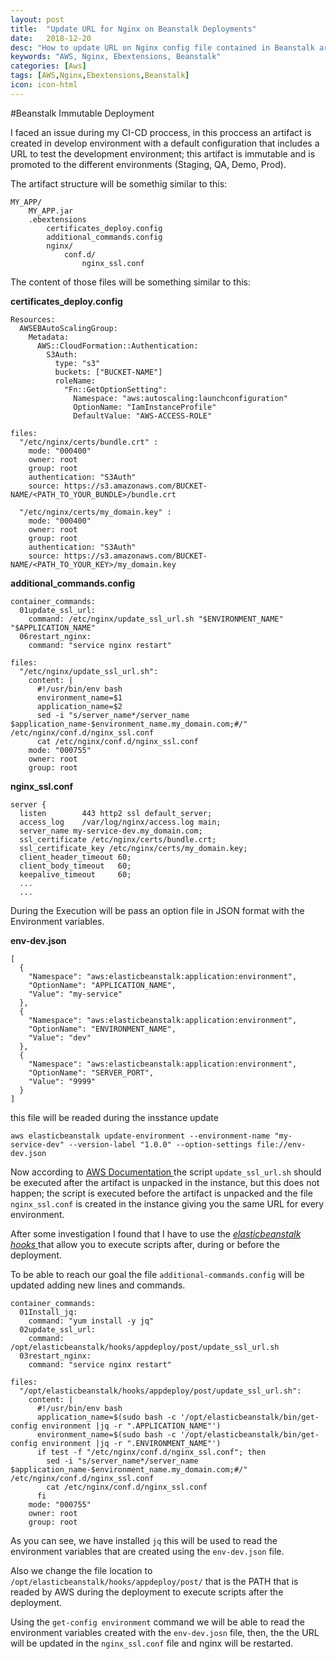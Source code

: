 ```yaml
---
layout: post
title:  "Update URL for Nginx on Beanstalk Deployments"
date:   2018-12-20
desc: "How to update URL on Nginx config file contained in Beanstalk artifact"
keywords: "AWS, Nginx, Ebextensions, Beanstalk"
categories: [Aws]
tags: [AWS,Nginx,Ebextensions,Beanstalk]
icon: icon-html
---
```



#Beanstalk Immutable Deployment

I faced an issue during my CI-CD proccess, in this proccess an artifact is created in develop environment with a default configuration that includes a URL to test the development environment; this artifact is immutable and is promoted to the different environments (Staging, QA, Demo, Prod).

The artifact structure will be somethig similar to this:

```
MY_APP/
    MY_APP.jar
    .ebextensions
        certificates_deploy.config
        additional_commands.config
        nginx/
            conf.d/
                nginx_ssl.conf
```
The content of those files will be something similar to this:

**certificates_deploy.config**
```
Resources:
  AWSEBAutoScalingGroup:
    Metadata:
      AWS::CloudFormation::Authentication:
        S3Auth:
          type: "s3"
          buckets: ["BUCKET-NAME"]
          roleName:
            "Fn::GetOptionSetting":
              Namespace: "aws:autoscaling:launchconfiguration"
              OptionName: "IamInstanceProfile"
              DefaultValue: "AWS-ACCESS-ROLE"

files:
  "/etc/nginx/certs/bundle.crt" :
    mode: "000400"
    owner: root
    group: root
    authentication: "S3Auth"
    source: https://s3.amazonaws.com/BUCKET-NAME/<PATH_TO_YOUR_BUNDLE>/bundle.crt

  "/etc/nginx/certs/my_domain.key" :
    mode: "000400"
    owner: root
    group: root
    authentication: "S3Auth"
    source: https://s3.amazonaws.com/BUCKET-NAME/<PATH_TO_YOUR_KEY>/my_domain.key
```


**additional_commands.config**

```
container_commands:
  01update_ssl_url:
    command: /etc/nginx/update_ssl_url.sh "$ENVIRONMENT_NAME" "$APPLICATION_NAME"
  06restart_nginx:
    command: "service nginx restart"

files:
  "/etc/nginx/update_ssl_url.sh":
    content: |
      #!/usr/bin/env bash
      environment_name=$1
      application_name=$2
      sed -i "s/server_name*/server_name $application_name-$environment_name.my_domain.com;#/" /etc/nginx/conf.d/nginx_ssl.conf
      cat /etc/nginx/conf.d/nginx_ssl.conf
    mode: "000755"
    owner: root
    group: root
```

**nginx_ssl.conf**

```
server {
  listen        443 http2 ssl default_server;
  access_log    /var/log/nginx/access.log main;
  server_name my-service-dev.my_domain.com;
  ssl_certificate /etc/nginx/certs/bundle.crt;
  ssl_certificate_key /etc/nginx/certs/my_domain.key;
  client_header_timeout 60;
  client_body_timeout   60;
  keepalive_timeout     60;
  ...
  ...
```

During the Execution will be pass an option file in JSON format with the Environment variables.

**env-dev.json**
```
[
  {
    "Namespace": "aws:elasticbeanstalk:application:environment",
    "OptionName": "APPLICATION_NAME",
    "Value": "my-service"
  },
  {
    "Namespace": "aws:elasticbeanstalk:application:environment",
    "OptionName": "ENVIRONMENT_NAME",
    "Value": "dev"
  },
  {
    "Namespace": "aws:elasticbeanstalk:application:environment",
    "OptionName": "SERVER_PORT",
    "Value": "9999"
  }
]
```

this file will be readed during the insstance update

```
aws elasticbeanstalk update-environment --environment-name "my-service-dev" --version-label "1.0.0" --option-settings file://env-dev.json
```


Now according to [AWS Documentation ](https://docs.aws.amazon.com/elasticbeanstalk/latest/dg/customize-containers-ec2.html) the script `update_ssl_url.sh` should be executed after the artifact is unpacked in the instance, but this does not happen; the script is executed before the artifact is unpacked and the file `nginx_ssl.conf` is created in the instance giving you the same URL for every environment.

After some investigation I found that I have to use the [*elasticbeanstalk hooks* ](https://docs.aws.amazon.com/elasticbeanstalk/latest/dg/custom-platform-hooks.html) that allow you to execute scripts after, during or before the deployment.

To be able to reach our goal the file `additional-commands.config` will be updated adding new lines and commands.

```
container_commands:
  01Install_jq:
    command: "yum install -y jq"
  02update_ssl_url:
    command: /opt/elasticbeanstalk/hooks/appdeploy/post/update_ssl_url.sh
  03restart_nginx:
    command: "service nginx restart"

files:
  "/opt/elasticbeanstalk/hooks/appdeploy/post/update_ssl_url.sh":
    content: |
      #!/usr/bin/env bash
      application_name=$(sudo bash -c '/opt/elasticbeanstalk/bin/get-config environment |jq -r ".APPLICATION_NAME"')
      environment_name=$(sudo bash -c '/opt/elasticbeanstalk/bin/get-config environment |jq -r ".ENVIRONMENT_NAME"')
      if test -f "/etc/nginx/conf.d/nginx_ssl.conf"; then
        sed -i "s/server_name*/server_name $application_name-$environment_name.my_domain.com;#/" /etc/nginx/conf.d/nginx_ssl.conf
        cat /etc/nginx/conf.d/nginx_ssl.conf
      fi
    mode: "000755"
    owner: root
    group: root
```

As you can see, we have installed `jq`  this will be used to read the environment variables that are created using the `env-dev.json` file.

Also we change the file location to `/opt/elasticbeanstalk/hooks/appdeploy/post/` that is the PATH that is readed by AWS during the deployment to execute scripts after the deployment.

Using the `get-config environment` command we will be able to read the environment variables created with the `env-dev.josn` file, then, the the URL will be updated in the `nginx_ssl.conf` file and nginx will be restarted.

